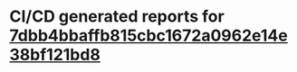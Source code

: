 # CI/CD generated reports for [7dbb4bbaffb815cbc1672a0962e14e38bf121bd8](https://github.com/hydephp/develop/commit/7dbb4bbaffb815cbc1672a0962e14e38bf121bd8)
